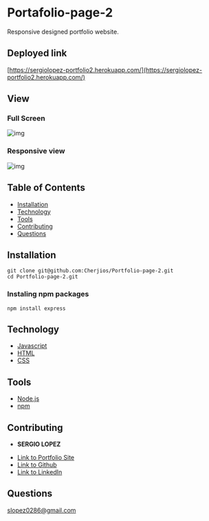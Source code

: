 # Portafolio-page-2
Responsive designed portfolio website.

## Deployed link
[https://sergiolopez-portfolio2.herokuapp.com/](https://sergiolopez-portfolio2.herokuapp.com/)

## View

### Full Screen
![img](./public/img/fullscreen.png)

### Responsive view
![img](./public/img/responsive.png)

## Table of Contents
- [Installation](#Installation)
- [Technology](#Technology)
- [Tools](#Tools)
- [Contributing](#Contributing)
- [Questions](#Questions)

## Installation
```
git clone git@github.com:Cherjios/Portfolio-page-2.git
cd Portfolio-page-2.git
```
### Instaling npm packages 
```
npm install express
```

## Technology
* [Javascript](https://developer.mozilla.org/en-US/docs/Web/)
* [HTML](https://developer.mozilla.org/en-US/docs/Web/HTML)
* [CSS](https://developer.mozilla.org/en-US/docs/Web/CSS)

## Tools
* [Node.js](https://nodejs.org/en/)
* [npm](https://www.npmjs.com/)

## Contributing
* **SERGIO LOPEZ** 

- [Link to Portfolio Site](https://cherjios.github.io/Responsive-Portfolio/)
- [Link to Github](https://github.com/cherjios)
- [Link to LinkedIn](https://www.linkedin.com/in/sergio-lopez-81790579)

## Questions
 slopez0286@gmail.com
 